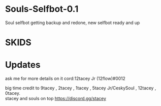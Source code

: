 # Souls-Selfbot-0.1

Soul selfbot getting backup and redone, new selfbot ready and up


# SKIDS

# Updates

ask me for more details on it cord:12tacey Jr (12flow)#0012

big time credit to 9tacey , 2tacey , 1tacey , 5tacey Jr/CeskySoul , 12tacey , 0tacey.  
stacey and souls on top
https://discord.gg/stacey
